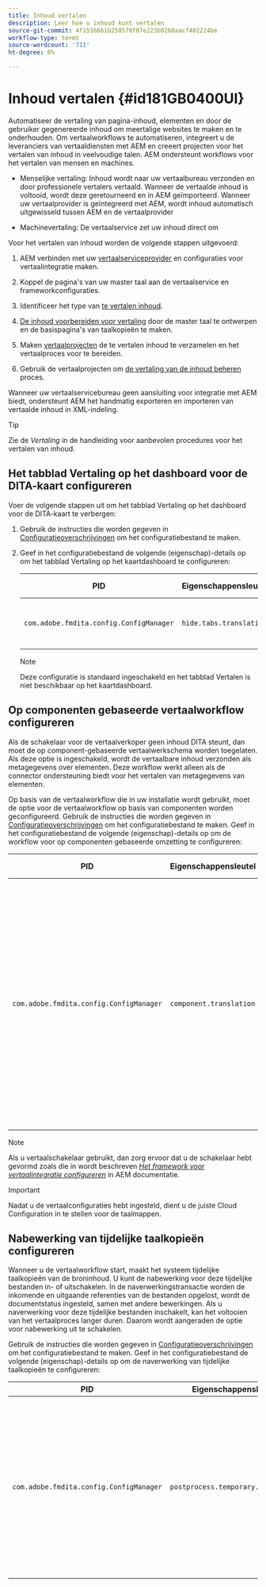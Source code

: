 ```yaml
---
title: Inhoud vertalen
description: Leer hoe u inhoud kunt vertalen
source-git-commit: 4f15166b1b250578f07e223b0260aacf402224be
workflow-type: tm+mt
source-wordcount: '711'
ht-degree: 0%

---
```



# Inhoud vertalen {#id181GB0400UI}

Automatiseer de vertaling van pagina-inhoud, elementen en door de gebruiker gegenereerde inhoud om meertalige websites te maken en te onderhouden. Om vertaalworkflows te automatiseren, integreert u de leveranciers van vertaaldiensten met AEM en creeert projecten voor het vertalen van inhoud in veelvoudige talen. AEM ondersteunt workflows voor het vertalen van mensen en machines.

- Menselijke vertaling: Inhoud wordt naar uw vertaalbureau verzonden en door professionele vertalers vertaald. Wanneer de vertaalde inhoud is voltooid, wordt deze geretourneerd en in AEM geïmporteerd. Wanneer uw vertaalprovider is geïntegreerd met AEM, wordt inhoud automatisch uitgewisseld tussen AEM en de vertaalprovider

- Machinevertaling: De vertaalservice zet uw inhoud direct om


Voor het vertalen van inhoud worden de volgende stappen uitgevoerd:

1. AEM verbinden met uw [vertaalserviceprovider](https://experienceleague.adobe.com/docs/experience-manager-cloud-service/sites/administering/reusing-content/translation/integration-framework.html?lang=en) en configuraties voor vertaalintegratie maken.

1. Koppel de pagina&#39;s van uw master taal aan de vertaalservice en frameworkconfiguraties.

1. Identificeer het type van [te vertalen inhoud](https://experienceleague.adobe.com/docs/experience-manager-cloud-service/sites/administering/reusing-content/translation/rules.html?lang=en).

1. [De inhoud voorbereiden voor vertaling](https://experienceleague.adobe.com/docs/experience-manager-cloud-service/sites/administering/reusing-content/translation/preparation.html?lang=en) door de master taal te ontwerpen en de basispagina&#39;s van taalkopieën te maken.

1. Maken [vertaalprojecten](https://experienceleague.adobe.com/docs/experience-manager-cloud-service/sites/administering/reusing-content/translation/managing-projects.html?lang=en) de te vertalen inhoud te verzamelen en het vertaalproces voor te bereiden.

1. Gebruik de vertaalprojecten om [de vertaling van de inhoud beheren](https://experienceleague.adobe.com/docs/experience-manager-cloud-service/sites/administering/reusing-content/translation/managing-projects.html?lang=en) proces.


Wanneer uw vertaalservicebureau geen aansluiting voor integratie met AEM biedt, ondersteunt AEM het handmatig exporteren en importeren van vertaalde inhoud in XML-indeling.

>[!TIP]
>
> Zie de *Vertaling* in de handleiding voor aanbevolen procedures voor het vertalen van inhoud.

## Het tabblad Vertaling op het dashboard voor de DITA-kaart configureren

Voer de volgende stappen uit om het tabblad Vertaling op het dashboard voor de DITA-kaart te verbergen:

1. Gebruik de instructies die worden gegeven in [Configuratieoverschrijvingen](download-install-additional-config-override.md#) om het configuratiebestand te maken.
1. Geef in het configuratiebestand de volgende \(eigenschap\)-details op om het tabblad Vertaling op het kaartdashboard te configureren:

   | PID | Eigenschappensleutel | Waarde van eigenschap |
   |---|------------|--------------|
   | `com.adobe.fmdita.config.ConfigManager` | `hide.tabs.translation` | Booleaanse waarde \( true/ false\).<br> **Standaardwaarde**: `true` |

   >[!NOTE]
   >
   > Deze configuratie is standaard ingeschakeld en het tabblad Vertalen is niet beschikbaar op het kaartdashboard.


## Op componenten gebaseerde vertaalworkflow configureren

Als de schakelaar voor de vertaalverkoper geen inhoud DITA steunt, dan moet de op component-gebaseerde vertaalwerkschema worden toegelaten. Als deze optie is ingeschakeld, wordt de vertaalbare inhoud verzonden als metagegevens over elementen. Deze workflow werkt alleen als de connector ondersteuning biedt voor het vertalen van metagegevens van elementen.

Op basis van de vertaalworkflow die in uw installatie wordt gebruikt, moet de optie voor de vertaalworkflow op basis van componenten worden geconfigureerd. Gebruik de instructies die worden gegeven in [Configuratieoverschrijvingen](download-install-additional-config-override.md#) om het configuratiebestand te maken. Geef in het configuratiebestand de volgende \(eigenschap\)-details op om de workflow voor op componenten gebaseerde omzetting te configureren:

| PID | Eigenschappensleutel | Waarde van eigenschap |
|---|------------|--------------|
| `com.adobe.fmdita.config.ConfigManager` | `component.translation` | Booleaans: <br> - Als u menselijke vertaling gebruikt, dan *Uitschakelen* \( `false`\) de **Workflow voor op componenten gebaseerde omzetting** optie. <br> - Als u automatische vertaling gebruikt, *\( inschakelen `true`\)* de **Workflow voor op componenten gebaseerde omzetting** optie. |

>[!NOTE]
>
> Als u vertaalschakelaar gebruikt, dan zorg ervoor dat u de schakelaar hebt gevormd zoals die in wordt beschreven *[Het framework voor vertaalintegratie configureren](https://experienceleague.adobe.com/docs/experience-manager-cloud-service/sites/administering/reusing-content/translation/integration-framework.html?lang=en)* in AEM documentatie.

>[!IMPORTANT]
>
> Nadat u de vertaalconfiguraties hebt ingesteld, dient u de juiste Cloud Configuration in te stellen voor de taalmappen.

## Nabewerking van tijdelijke taalkopieën configureren

Wanneer u de vertaalworkflow start, maakt het systeem tijdelijke taalkopieën van de broninhoud. U kunt de nabewerking voor deze tijdelijke bestanden in- of uitschakelen. In de naverwerkingstransactie worden de inkomende en uitgaande referenties van de bestanden opgelost, wordt de documentstatus ingesteld, samen met andere bewerkingen. Als u naverwerking voor deze tijdelijke bestanden inschakelt, kan het voltooien van het vertaalproces langer duren. Daarom wordt aangeraden de optie voor nabewerking uit te schakelen.

Gebruik de instructies die worden gegeven in [Configuratieoverschrijvingen](download-install-additional-config-override.md#) om het configuratiebestand te maken. Geef in het configuratiebestand de volgende \(eigenschap\)-details op om de naverwerking van tijdelijke taalkopieën te configureren:

| PID | Eigenschappensleutel | Waarde van eigenschap |
|---|------------|--------------|
| `com.adobe.fmdita.config.ConfigManager` | `postprocess.temporary.langcopies` | Booleaans: <br> - Als u de naverwerkingsbewerking niet wilt uitvoeren op de tijdelijke bestanden, *Uitschakelen* \( false\) de **Na het proces gemaakte taalkopieën** optie.<br> - Als u de naverwerkingsbewerking wilt uitvoeren op de tijdelijke bestanden, *Inschakelen* \( true\) de **Na het proces gemaakte taalkopieën** optie.<br> **Standaardwaarde**: false |

